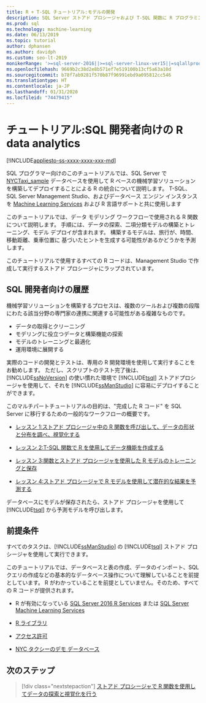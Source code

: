 ```yaml
---
title: R + T-SQL チュートリアル:モデルの開発
description: SQL Server ストアド プロシージャおよび T-SQL 関数に R プログラミング言語コードを埋め込む方法について説明します。
ms.prod: sql
ms.technology: machine-learning
ms.date: 06/13/2019
ms.topic: tutorial
author: dphansen
ms.author: davidph
ms.custom: seo-lt-2019
monikerRange: '>=sql-server-2016||>=sql-server-linux-ver15||=sqlallproducts-allversions'
ms.openlocfilehash: 9669b2c38d2e8b571ef7e519100b13cf5a63a10d
ms.sourcegitcommit: b78f7ab9281f570b87f96991ebd9a095812cc546
ms.translationtype: HT
ms.contentlocale: ja-JP
ms.lasthandoff: 01/31/2020
ms.locfileid: "74479415"
---
```

# <a name="tutorial-r-data-analytics-for-sql-developers"></a>チュートリアル:SQL 開発者向けの R data analytics
[!INCLUDE[appliesto-ss-xxxx-xxxx-xxx-md](../../includes/appliesto-ss-xxxx-xxxx-xxx-md.md)]

SQL プログラマー向けのこのチュートリアルでは、SQL Server で [NYCTaxi_sample](demo-data-nyctaxi-in-sql.md) データベースを使用して R ベースの機械学習ソリューションを構築してデプロイすることによる R の統合について説明します。 T-SQL、SQL Server Management Studio、およびデータベース エンジン インスタンスを [Machine Learning Services](../install/sql-machine-learning-services-windows-install.md) および R 言語サポートと共に使用します

このチュートリアルでは、データ モデリング ワークフローで使用される R 関数について説明します。 手順には、データの探索、二項分類モデルの構築とトレーニング、モデル デプロイが含まれます。 構築するモデルは、旅行が、時間、移動距離、乗車位置に 基づいたヒントを生成する可能性があるかどうかを予測します。 

このチュートリアルで使用するすべての R コードは、Management Studio で作成して実行するストアド プロシージャにラップされています。

## <a name="background-for-sql-developers"></a>SQL 開発者向けの履歴

機械学習ソリューションを構築するプロセスは、複数のツールおよび複数の段階にわたる該当分野の専門家の連携に関連する可能性がある複雑なものです。

+ データの取得とクリーニング
+ モデリングに役立つデータと構築機能の探索
+ モデルのトレーニングと最適化
+ 運用環境に展開する

実際のコードの開発とテストは、専用の R 開発環境を使用して実行することをお勧めします。 ただし、スクリプトのテスト完了後は、[!INCLUDE[ssNoVersion](../../includes/ssnoversion-md.md)] の使い慣れた環境で [!INCLUDE[tsql](../../includes/tsql-md.md)] ストアドプロシージャを使用して、それを [!INCLUDE[ssManStudio](../../includes/ssmanstudio-md.md)] に容易にデプロイすることができます。

このマルチパートチュートリアルの目的は、"完成した R コード" を SQL Server に移行するための一般的なワークフローの概要です。 

- [レッスン 1:ストアド プロシージャ中の R 関数を呼び出して、データの形状と分布を調べ、視覚化する](../tutorials/sqldev-explore-and-visualize-the-data.md)

- [レッスン 2:T-SQL 関数で R を使用してデータ機能を作成する](sqldev-create-data-features-using-t-sql.md)
  
- [レッスン 3:関数とストアド プロシージャを使用した R モデルのトレーニングと保存](sqldev-train-and-save-a-model-using-t-sql.md)
  
- [レッスン 4:ストアド プロシージャで R モデルを使用して潜在的な結果を予測する](../tutorials/sqldev-operationalize-the-model.md)

データベースにモデルが保存されたら、ストアド プロシージャを使用して [!INCLUDE[tsql](../../includes/tsql-md.md)] から予測モデルを呼び出します。

## <a name="prerequisites"></a>前提条件

すべてのタスクは、[!INCLUDE[ssManStudio](../../includes/ssmanstudio-md.md)] の [!INCLUDE[tsql](../../includes/tsql-md.md)] ストアド プロシージャを使用して実行できます。

このチュートリアルでは、データベースと表の作成、データのインポート、SQL クエリの作成などの基本的なデータベース操作について理解していることを前提としています。 R がわかっていることを前提としていません。そのため、すべての R コードが提供されます。 

+ R が有効になっている [SQL Server 2016 R Services](../install/sql-r-services-windows-install.md#verify-installation) または [SQL Server Machine Learning Services](../install/sql-machine-learning-services-windows-install.md#verify-installation)

+ [R ライブラリ](../package-management/r-package-information.md)

+ [アクセス許可](../security/user-permission.md)

+ [NYC タクシーのデモ データベース](demo-data-nyctaxi-in-sql.md)


## <a name="next-steps"></a>次のステップ

> [!div class="nextstepaction"]
> [ストアド プロシージャで R 関数を使用してデータの探索と視覚化を行う](../tutorials/sqldev-explore-and-visualize-the-data.md)
